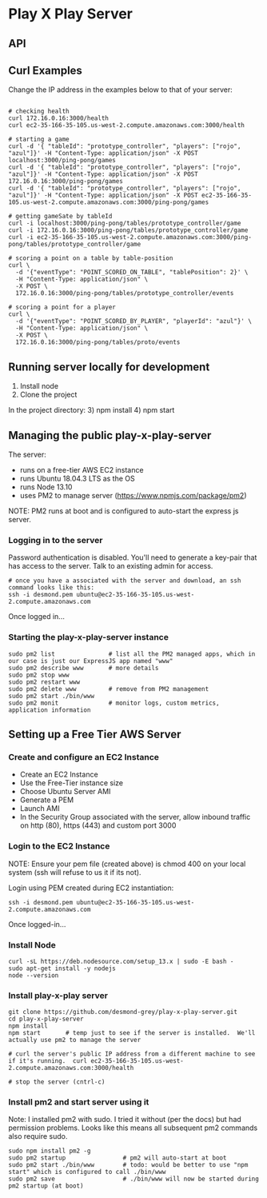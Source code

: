 # Play X Play Server

## API

## Curl Examples
Change the IP address in the examples below to that of your server:

```shell script

# checking health
curl 172.16.0.16:3000/health
curl ec2-35-166-35-105.us-west-2.compute.amazonaws.com:3000/health

# starting a game
curl -d '{ "tableId": "prototype_controller", "players": ["rojo", "azul"]}' -H "Content-Type: application/json" -X POST localhost:3000/ping-pong/games
curl -d '{ "tableId": "prototype_controller", "players": ["rojo", "azul"]}' -H "Content-Type: application/json" -X POST 172.16.0.16:3000/ping-pong/games
curl -d '{ "tableId": "prototype_controller", "players": ["rojo", "azul"]}' -H "Content-Type: application/json" -X POST ec2-35-166-35-105.us-west-2.compute.amazonaws.com:3000/ping-pong/games

# getting gameSate by tableId
curl -i localhost:3000/ping-pong/tables/prototype_controller/game
curl -i 172.16.0.16:3000/ping-pong/tables/prototype_controller/game
curl -i ec2-35-166-35-105.us-west-2.compute.amazonaws.com:3000/ping-pong/tables/prototype_controller/game

# scoring a point on a table by table-position
curl \
  -d '{"eventType": "POINT_SCORED_ON_TABLE", "tablePosition": 2}' \
  -H "Content-Type: application/json" \
  -X POST \
  172.16.0.16:3000/ping-pong/tables/prototype_controller/events

# scoring a point for a player
curl \
  -d '{"eventType": "POINT_SCORED_BY_PLAYER", "playerId": "azul"}' \
  -H "Content-Type: application/json" \
  -X POST \
  172.16.0.16:3000/ping-pong/tables/proto/events
```


## Running server locally for development
1) Install node
2) Clone the project

In the project directory: 
3) npm install
4) npm start


## Managing the public play-x-play-server
The server:
* runs on a free-tier AWS EC2 instance
* runs Ubuntu 18.04.3 LTS as the OS
* runs Node 13.10
* uses PM2 to manage server (https://www.npmjs.com/package/pm2)

NOTE: PM2 runs at boot and is configured to auto-start the express js server.


### Logging in to the server 
Password authentication is disabled.  You'll need to generate a key-pair that has access to the server.  Talk to an
existing admin for access.

```shell script
# once you have a associated with the server and download, an ssh command looks like this:
ssh -i desmond.pem ubuntu@ec2-35-166-35-105.us-west-2.compute.amazonaws.com
```

Once logged in...

### Starting the play-x-play-server instance
```shell script
sudo pm2 list               # list all the PM2 managed apps, which in our case is just our ExpressJS app named "www"
sudo pm2 describe www       # more details
sudo pm2 stop www
sudo pm2 restart www
sudo pm2 delete www         # remove from PM2 management
sudo pm2 start ./bin/www
sudo pm2 monit              # monitor logs, custom metrics, application information  
```


## Setting up a Free Tier AWS Server

### Create and configure an EC2 Instance

* Create an EC2 Instance
* Use the Free-Tier instance size
* Choose Ubuntu Server AMI
* Generate a PEM
* Launch AMI
* In the Security Group associated with the server, allow inbound traffic on http (80), https (443) and custom port 3000

### Login to the EC2 Instance
NOTE: Ensure your pem file (created above) is chmod 400 on your local system (ssh will refuse to us it if its not).

Login using PEM created during EC2 instantiation:
```shell script
ssh -i desmond.pem ubuntu@ec2-35-166-35-105.us-west-2.compute.amazonaws.com
```

Once logged-in...

### Install Node
```shell script
curl -sL https://deb.nodesource.com/setup_13.x | sudo -E bash -
sudo apt-get install -y nodejs
node --version
```

### Install play-x-play server
```shell script
git clone https://github.com/desmond-grey/play-x-play-server.git
cd play-x-play-server
npm install
npm start       # temp just to see if the server is installed.  We'll actually use pm2 to manage the server

# curl the server's public IP address from a different machine to see if it's running.  curl ec2-35-166-35-105.us-west-2.compute.amazonaws.com:3000/health

# stop the server (cntrl-c)
```

### Install pm2 and start server using it

Note: I installed pm2 with sudo.  I tried it without (per the docs) but had permission problems.  Looks like this means
all subsequent pm2 commands also require sudo.

```shell script
sudo npm install pm2 -g
sudo pm2 startup                # pm2 will auto-start at boot
sudo pm2 start ./bin/www        # todo: would be better to use "npm start" which is configured to call ./bin/www
sudo pm2 save                   # ./bin/www will now be started during pm2 startup (at boot)
```